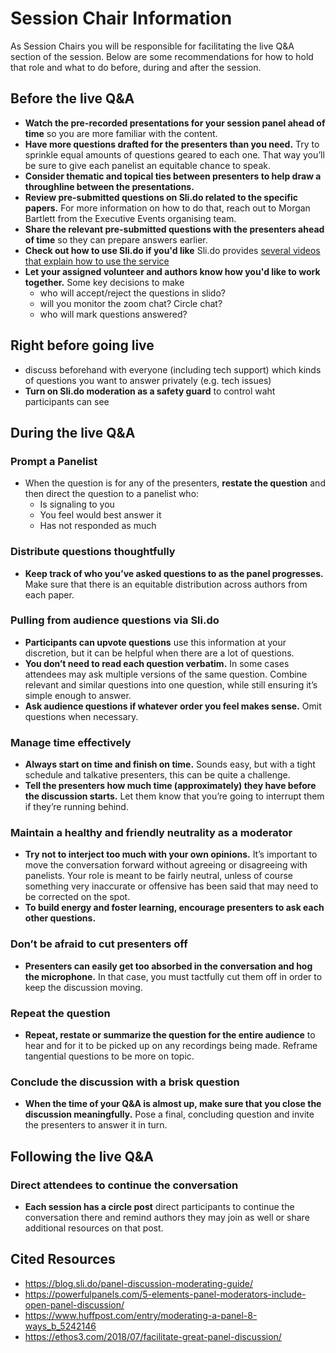 # Session Chair Information

As Session Chairs you will be responsible for facilitating the live Q&A section of the session. Below are some recommendations for how to hold that role and what to do before, during and after the session.

## Before the live Q&A
* **Watch the pre-recorded presentations for your session panel ahead of time** so you are more familiar with the content.
* **Have more questions drafted for the presenters than you need.** Try to sprinkle equal amounts of questions geared to each one. That way you’ll be sure to give each panelist an equitable chance to speak.
* **Consider thematic and topical ties between presenters to help draw a throughline between the presentations.**
* **Review pre-submitted questions on Sli.do related to the specific papers.** For more information on how to do that, reach out to Morgan Bartlett from the Executive Events organising team.
* **Share the relevant pre-submitted questions with the presenters ahead of time** so they can prepare answers earlier.
* **Check out how to use Sli.do if you'd like** Sli.do provides [several videos that explain how to use the service](https://www.sli.do/videos)
* **Let your assigned volunteer and authors know how you'd like to work together.** Some key decisions to make 
  * who will accept/reject the questions in slido? 
  * will you monitor the zoom chat? Circle chat?
  * who will mark questions answered?


## Right before going live

* discuss beforehand with everyone (including tech support) which kinds of questions you want to answer privately (e.g. tech issues) 
* **Turn on Sli.do moderation as a safety guard** to control waht participants can see

## During the live Q&A


### Prompt a Panelist

* When the question is for any of the presenters, **restate the question** and then direct the question to a panelist who:
  * Is signaling to you
  * You feel would best answer it
  * Has not responded as much

### Distribute questions thoughtfully

* **Keep track of who you’ve asked questions to as the panel progresses.** Make sure that there is an equitable distribution across authors from each paper. 

### Pulling from audience questions via Sli.do


* **Participants can upvote questions** use this information at your discretion, but it can be helpful when there are a lot of questions. 
* **You don’t need to read each question verbatim.** In some cases attendees may ask multiple versions of the same question. Combine relevant and similar questions into one question, while still ensuring it’s simple enough to answer.
* **Ask audience questions if whatever order you feel makes sense.** Omit questions when necessary.

### Manage time effectively

* **Always start on time and finish on time.** Sounds easy, but with a tight schedule and talkative presenters, this can be quite a challenge.
* **Tell the presenters how much time (approximately) they have before the discussion starts.** Let them know that you’re going to interrupt them if they’re running behind.

### Maintain a healthy and friendly neutrality as a moderator

* **Try not to interject too much with your own opinions.** It’s important to move the conversation forward without agreeing or disagreeing with panelists. Your role is meant to be fairly neutral, unless of course something very inaccurate or offensive has been said that may need to be corrected on the spot.
* **To build energy and foster learning, encourage presenters to ask each other questions.**

### Don’t be afraid to cut presenters off

* **Presenters can easily get too absorbed in the conversation and hog the microphone.** In that case, you must tactfully cut them off in order to keep the discussion moving.

### Repeat the question

* **Repeat, restate or summarize the question for the entire audience** to hear and for it to be picked up on any recordings being made.  Reframe tangential questions to be more on topic.

### Conclude the discussion with a brisk question

* **When the time of your Q&A is almost up, make sure that you close the discussion meaningfully.** Pose a final, concluding question and invite the presenters to answer it in turn.

## Following the live Q&A

### Direct attendees to continue the conversation

* **Each session has a circle post** direct participants to continue the conversation there and remind authors they may join as well or share additional resources on that post. 

## Cited Resources
* https://blog.sli.do/panel-discussion-moderating-guide/
* https://powerfulpanels.com/5-elements-panel-moderators-include-open-panel-discussion/
* https://www.huffpost.com/entry/moderating-a-panel-8-ways_b_5242146 
* https://ethos3.com/2018/07/facilitate-great-panel-discussion/

